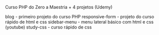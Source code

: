 Curso PHP do Zero a Maestria + 4 projetos (Udemy)


blog - primeiro projeto do curso PHP
responsive-form - projeto do curso rápido de html e css
sidebar-menu - menu lateral básico com html e css (youtube)
study-css - curso rápido de css


